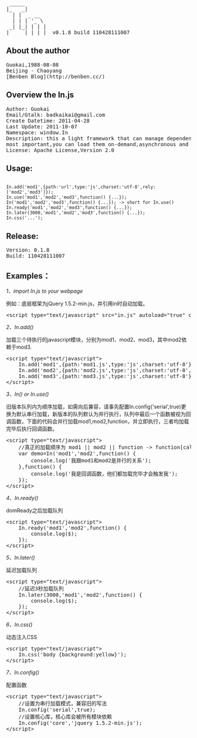 <pre>
 _____       
|_   _|      
  | |  _ __  
  | | | '_ \ 
 _| |_| | | |
|_____|_| |_|  v0.1.8 build 110428111007
</pre>

About the author
---------------------

<pre>
Guokai,1988-08-08
Beijing - Chaoyang
[Benben Blog](http://benben.cc/)
</pre>

Overview the In.js
-----------------------

<pre>
Author: Guokai
Email/Gtalk: badkaikai@gmail.com
Create Datetime: 2011-04-28
Last Update: 2011-10-07
Namespace: window.In
Description: this a light framework that can manage dependency of the modules,
most important,you can load them on-demand,asynchronous and multi-threaded...
License: Apache License,Version 2.0
</pre>

Usage:
-----------

<pre><code>
In.add('mod1',{path:'url',type:'js',charset:'utf-8',rely:['mod2','mod3']});
In.use('mod1','mod2','mod3',function() {...});
In('mod1','mod2','mod3',function() {...}); -> short for In.use()
In.ready('mod1','mod2','mod3',function() {...});
In.later(3000,'mod1','mod2','mod3',function() {...});
In.css('...');
</code></pre>

Release:
-------------

<pre>
Version: 0.1.8
Build: 110428111007
</pre>

Examples：
--------------

*1、import In.js to your webpage*

例如：底层框架为jQuery 1.5.2-min.js，并引用in时自动加载。

<pre>
&lt;script type="text/javascript" src="in.js" autoload="true" core="jquery 1.5.2-min.js"&gt;&lt;/script&gt;
</pre>

*2、In.add()*

加载三个待执行的javascript模块，分别为mod1、mod2、mod3，其中mod2依赖于mod3.

<pre>
&lt;script type="text/javascript"&gt;
	In.add('mod1',{path:'mod1.js',type:'js',charset:'utf-8'});
	In.add('mod2',{path:'mod2.js',type:'js',charset:'utf-8',rely:['mod3']});
	In.add('mod3',{path:'mod3.js',type:'js',charset:'utf-8'});
&lt;/script&gt;
</pre>

*3、In() or In.use()*

旧版本队列内为顺序加载，如需向后兼容，请事先配置In.config('serial',true)更换为默认串行加载，新版本的队列默认为并行执行，队列中最后一个函数被视为回调函数，下面的代码会并行加载mod1,mod2,function，并立即执行，三者均加载完毕后执行回调函数。

<pre>
&lt;script type="text/javascript"&gt;
	//真正的加载顺序为 mod1 || mod2 || function -> function[callback]
	var demo=In('mod1','mod2',function() {
		console.log('我跟mod1和mod2是并行的关系');
	},function() {
		console.log('我是回调函数，他们都加载完毕才会触发我');
	});
&lt;/script&gt;
</pre>

*4、In.ready()*

domReady之后加载队列

<pre>
&lt;script type="text/javascript"&gt;
	In.ready('mod1','mod2',function() {
		console.log($);
	});
&lt;/script&gt;
</pre>

*5、In.later()*

延迟加载队列

<pre>
&lt;script type="text/javascript"&gt;
	//延迟3秒加载队列
	In.later(3000,'mod1','mod2',function() {
		console.log($);
	});
&lt;/script&gt;
</pre>

*6、In.css()*

动态注入CSS

<pre>
&lt;script type="text/javascript"&gt;
	In.css('body {background:yellow}');
&lt;/script&gt;
</pre>

*7、In.config()*

配置函数

<pre>
&lt;script type="text/javascript"&gt;
	//设置为串行加载模式，兼容旧的写法
	In.config('serial',true);
	//设置核心库，核心库会被所有模块依赖
	In.config('core','jquery 1.5.2-min.js');
&lt;/script&gt;
</pre>

